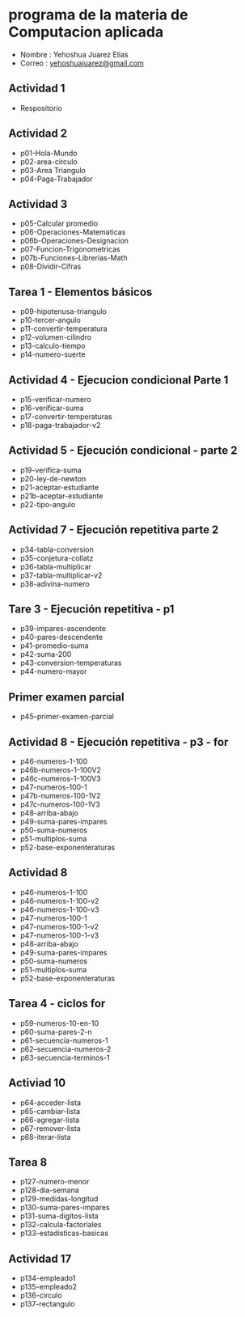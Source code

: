 # programa de la materia de Computacion aplicada

- Nombre : Yehoshua Juarez Elias
- Correo : yehoshuajuarez@gmail.com

## Actividad 1
- Respositorio

## Actividad 2
- p01-Hola-Mundo
- p02-area-circulo
- p03-Area Triangulo
- p04-Paga-Trabajador

## Actividad 3
- p05-Calcular promedio
- p06-Operaciones-Matematicas
- p06b-Operaciones-Designacion
- p07-Funcion-Trigonometricas
- p07b-Funciones-Librerias-Math
- p08-Dividir-Cifras

## Tarea 1 - Elementos básicos 
- p09-hipotenusa-triangulo
- p10-tercer-angulo
- p11-convertir-temperatura
- p12-volumen-cilindro
- p13-calculo-tiempo
- p14-numero-suerte

## Actividad 4 - Ejecucion condicional Parte 1
- p15-verificar-numero
- p16-verificar-suma
- p17-convertir-temperaturas
- p18-paga-trabajador-v2

## Actividad 5 - Ejecución condicional - parte 2
- p19-verifica-suma
- p20-ley-de-newton
- p21-aceptar-estudiante
- p21b-aceptar-estudiante
- p22-tipo-angulo

## Actividad 7 - Ejecución repetitiva parte 2
- p34-tabla-conversion
- p35-conjetura-collatz
- p36-tabla-multiplicar
- p37-tabla-multiplicar-v2
- p38-adivina-numero

## Tare 3 - Ejecución repetitiva - p1
- p39-impares-ascendente
- p40-pares-descendente
- p41-promedio-suma
- p42-suma-200
- p43-conversion-temperaturas
- p44-numero-mayor

## Primer examen parcial
- p45–primer-examen-parcial

## Actividad 8 - Ejecución repetitiva - p3 - for
- p46-numeros-1-100  
- p46b-numeros-1-100V2
- p46c-numeros-1-100V3
- p47-numeros-100-1  
- p47b-numeros-100-1V2
- p47c-numeros-100-1V3
- p48-arriba-abajo
- p49-suma-pares-impares
- p50-suma-numeros
- p51-multiplos-suma
- p52-base-exponenteraturas

## Actividad 8
- p46-numeros-1-100
- p46-numeros-1-100-v2
- p46-numeros-1-100-v3
- p47-numeros-100-1
- p47-numeros-100-1-v2
- p47-numeros-100-1-v3
- p48-arriba-abajo
- p49-suma-pares-impares
- p50-suma-numeros
- p51-multiplos-suma
- p52-base-exponenteraturas

## Tarea 4 - ciclos for
- p59-numeros-10-en-10
- p60-suma-pares-2-n
- p61-secuencia-numeros-1
- p62–secuencia-numeros-2
- p63-secuencia-terminos-1

## Activiad 10
- p64-acceder-lista
- p65-cambiar-lista
- p66-agregar-lista
- p67-remover-lista
- p68-iterar-lista

## Tarea 8
- p127-numero-menor
- p128-dia-semana
- p129-medidas-longitud
- p130-suma-pares-impares
- p131-suma-digitos-lista
- p132-calcula-factoriales
- p133-estadisticas-basicas

## Actividad 17
- p134-empleado1
- p135-empleado2
- p136-circulo
- p137-rectangulo